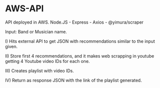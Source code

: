 # AWS-API
API deployed in AWS.
Node.JS - Express -  Axios - @yimura/scraper



Input: Band or Musician name.

I) Hits external API to get JSON with recommendations similar to the input given.

II) Store first 4 recommendations, and it makes web scrapping in youtube getting 4 Youtube video IDs for each one.

III) Creates playlist with video IDs.

IV) Return as response JSON with the link of the playlist generated.
